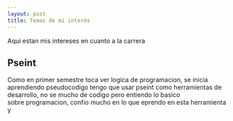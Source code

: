 ```yaml
---
layout: post
title: Temas de mi interés
---
```

Aqui estan mis intereses en cuanto a la carrera

<h2>Pseint</h2>
<p>Como en primer semestre toca ver logica de programacion, se inicia aprendiendo pseudocodigo tengo que usar pseint como herramientas de desarrollo, no se mucho de codigo pero entiendo lo basico <br>  sobre
programacion, confio mucho en lo que eprendo en esta herramienta y </p>
